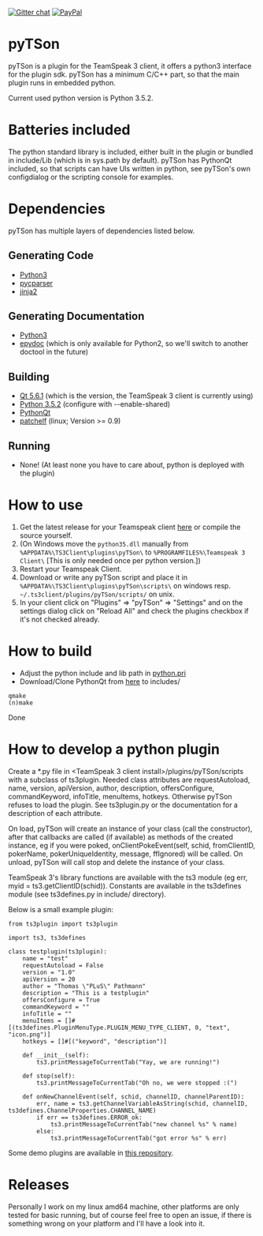 [![Gitter chat](https://badges.gitter.im/pyTSon-ts3/gitter.png)](https://gitter.im/pyTSon-ts3/Lobby) [![PayPal](https://www.paypalobjects.com/en_US/i/btn/btn_donate_SM.gif)](https://www.paypal.com/cgi-bin/webscr?cmd=_donations&business=thomas.pathmann%40gmail%2ecom&lc=GB&item_name=pyTSon&currency_code=EUR&bn=PP%2dDonationsBF%3abtn_donate_LG%2egif%3aNonHosted)

# pyTSon
pyTSon is a plugin for the TeamSpeak 3 client, it offers a python3 interface for the plugin sdk.
pyTSon has a minimum C/C++ part, so that the main plugin runs in embedded python.

Current used python version is Python 3.5.2.

Batteries included
==================
The python standard library is included, either built in the plugin or bundled in include/Lib (which is in sys.path by default).
pyTSon has PythonQt included, so that scripts can have UIs written in python, see pyTSon's own configdialog or the scripting console for examples.

Dependencies
============
pyTSon has multiple layers of dependencies listed below.

Generating Code
---------------
* [Python3](https://www.python.org/download/releases/3.0/)
* [pycparser](https://github.com/eliben/pycparser/)
* [jinja2](http://jinja.pocoo.org)

Generating Documentation
------------------------
* [Python3](https://www.python.org/download/releases/3.0/)
* [epydoc](http://epydoc.sourceforge.net) (which is only available for Python2, so we'll switch to another doctool in the future)

Building
--------
* [Qt 5.6.1](https://download.qt.io/archive/qt/5.6/5.6.1/) (which is the version, the TeamSpeak 3 client is currently using)
* [Python 3.5.2](https://www.python.org/downloads/release/python-352/#Files) (configure with --enable-shared)
* [PythonQt](https://github.com/pathmann/PythonQt)
* [patchelf](http://nixos.org/patchelf.html) (linux; Version >= 0.9)

Running
-------
* None! (At least none you have to care about, python is deployed with the plugin)

How to use
==========
1. Get the latest release for your Teamspeak client [here](https://github.com/pathmann/pyTSon/releases/) or compile the source yourself.
2. (On Windows move the `python35.dll` manually from `%APPDATA%\TS3Client\plugins\pyTSon\` to `%PROGRAMFILES%\Teamspeak 3 Client\` [This is only needed once per python version.])
3. Restart your Teamspeak Client.
4. Download or write any pyTSon script and place it in `%APPDATA%\TS3Client\plugins\pyTSon\scripts\` on windows resp. `~/.ts3client/plugins/pyTSon/scripts/` on unix.
5. In your client click on "Plugins" => "pyTSon" => "Settings" and on the settings dialog click on "Reload All" and check the plugins checkbox if it's not checked already.

How to build
============
* Adjust the python include and lib path in [python.pri](https://github.com/pathmann/pyTSon/blob/master/python.pri)
* Download/Clone PythonQt from [here](https://github.com/pathmann/PythonQt) to includes/
```
qmake
(n)make
```
Done

How to develop a python plugin
==============================
Create a *.py file in \<TeamSpeak 3 client install\>/plugins/pyTSon/scripts with a subclass of ts3plugin.
Needed class attributes are requestAutoload, name, version, apiVersion, author, description, offersConfigure, commandKeyword, infoTitle, menuItems, hotkeys.
Otherwise pyTSon refuses to load the plugin. See ts3plugin.py or the documentation for a description of each attribute.

On load, pyTSon will create an instance of your class (call the constructor), after that callbacks are called (if available) as methods of the created instance, eg if you were poked, onClientPokeEvent(self, schid, fromClientID, pokerName, pokerUniqueIdentity, message, ffIgnored) will be called.
On unload, pyTSon will call stop and delete the instance of your class.

TeamSpeak 3's library functions are available with the ts3 module (eg err, myid = ts3.getClientID(schid)).
Constants are available in the ts3defines module (see ts3defines.py in include/ directory).

Below is a small example plugin:
```
from ts3plugin import ts3plugin

import ts3, ts3defines

class testplugin(ts3plugin):
    name = "test"
    requestAutoload = False
    version = "1.0"
    apiVersion = 20
    author = "Thomas \"PLuS\" Pathmann"
    description = "This is a testplugin"
    offersConfigure = True
    commandKeyword = ""
    infoTitle = ""
    menuItems = []#[(ts3defines.PluginMenuType.PLUGIN_MENU_TYPE_CLIENT, 0, "text", "icon.png")]
    hotkeys = []#[("keyword", "description")]

    def __init__(self):
        ts3.printMessageToCurrentTab("Yay, we are running!")

    def stop(self):
        ts3.printMessageToCurrentTab("Oh no, we were stopped :(")

    def onNewChannelEvent(self, schid, channelID, channelParentID):
        err, name = ts3.getChannelVariableAsString(schid, channelID, ts3defines.ChannelProperties.CHANNEL_NAME)
        if err == ts3defines.ERROR_ok:
            ts3.printMessageToCurrentTab("new channel %s" % name)
        else:
            ts3.printMessageToCurrentTab("got error %s" % err)
```
Some demo plugins are available in [this repository](https://github.com/pathmann/pyTSon_plugins).

Releases
========
Personally I work on my linux amd64 machine, other platforms are only tested for basic running, but of course feel free to open an issue, if there is something wrong on your platform and I'll have a look into it.

